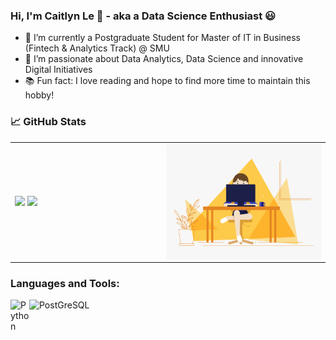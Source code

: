 ### Hi, I'm Caitlyn Le 👋 - aka a Data Science Enthusiast :smiley:

- 🔭 I’m currently a Postgraduate Student for Master of IT in Business (Fintech & Analytics Track) @ SMU
- 🌱 I’m passionate about Data Analytics, Data Science and innovative Digital Initiatives
- :books: Fun fact: I love reading and hope to find more time to maintain this hobby!

### :chart_with_upwards_trend: GitHub Stats

<table>
<tr>
  <td width="48%">
    <img src="https://github-readme-stats.vercel.app/api?username=CaitlynRepo&show_icons=true&hide=contribs,issues&hide_border=true" />
    <img src="https://github-readme-stats.vercel.app/api/top-langs/?username=CaitlynRepo&layout=compact&show_icons=true&hide_border=true" />
  </td>
  <td width="52%"><img alt="gif" align="right" src="https://github.com/CaitlynRepo/CaitlynRepo/blob/main/d4tvukbt5mra37cvwklk.gif"/></td>
</tr>
<table>
  
### Languages and Tools:
  
<img align="left" alt="Python" width="30px" src="https://raw.githubusercontent.com/jmnote/z-icons/master/16x16/python.png" />
<img align="left" alt="PostGreSQL" width="110px" src="https://img.shields.io/badge/PostgreSQL-316192?style=for-the-badge&logo=postgresql&logoColor=white" />

  


